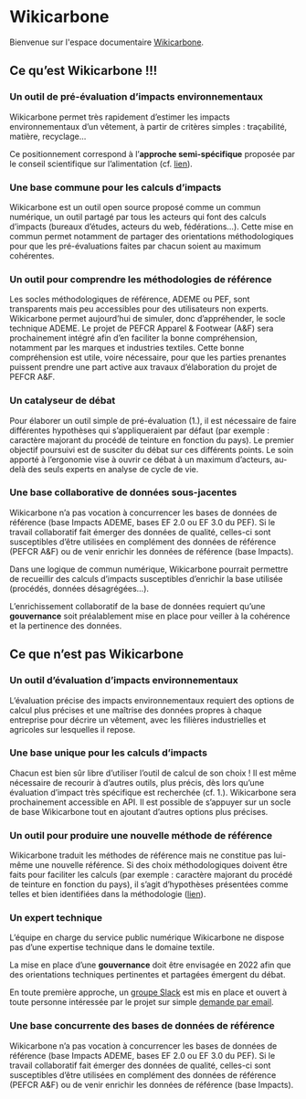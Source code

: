 # Wikicarbone

Bienvenue sur l'espace documentaire [Wikicarbone](https://wikicarbone.beta.gouv.fr).

## Ce qu’est Wikicarbone !!!

### Un outil de **pré-évaluation** d’impacts environnementaux

Wikicarbone permet très rapidement d’estimer les impacts environnementaux d’un vêtement, à partir de critères simples : traçabilité, matière, recyclage…

Ce positionnement correspond à l’**approche semi-spécifique** proposée par le conseil scientifique sur l’alimentation (cf. [lien](https://www.ademe.fr/sites/default/files/assets/documents/affichage-environnemental-produits-alimentairs-synthese-conseil-scientifique.pdf)).

### Une base **commune** pour les calculs d’impacts

Wikicarbone est un outil open source proposé comme un commun numérique, un outil partagé par tous les acteurs qui font des calculs d’impacts (bureaux d’études, acteurs du web, fédérations…). Cette mise en commun permet notamment de partager des orientations méthodologiques pour que les pré-évaluations faites par chacun soient au maximum cohérentes.

### Un outil pour **comprendre** les méthodologies de référence

Les socles méthodologiques de référence, ADEME ou PEF, sont transparents mais peu accessibles pour des utilisateurs non experts. Wikicarbone permet aujourd’hui de simuler, donc d’appréhender, le socle technique ADEME. Le projet de PEFCR Apparel & Footwear (A\&F) sera prochainement intégré afin d’en faciliter la bonne compréhension, notamment par les marques et industries textiles. Cette bonne compréhension est utile, voire nécessaire, pour que les parties prenantes puissent prendre une part active aux travaux d’élaboration du projet de PEFCR A\&F.

### Un **catalyseur** de débat

Pour élaborer un outil simple de pré-évaluation (1.), il est nécessaire de faire différentes hypothèses qui s’appliqueraient par défaut (par exemple : caractère majorant du procédé de teinture en fonction du pays). Le premier objectif poursuivi est de susciter du débat sur ces différents points. Le soin apporté à l’ergonomie vise à ouvrir ce débat à un maximum d’acteurs, au-delà des seuls experts en analyse de cycle de vie.

### Une **base collaborative** de données sous-jacentes

Wikicarbone n’a pas vocation à concurrencer les bases de données de référence (base Impacts ADEME, bases EF 2.0 ou EF 3.0 du PEF). Si le travail collaboratif fait émerger des données de qualité, celles-ci sont susceptibles d’être utilisées en complément des données de référence (PEFCR A\&F) ou de venir enrichir les données de référence (base Impacts).

Dans une logique de commun numérique, Wikicarbone pourrait permettre de recueillir des calculs d’impacts susceptibles d’enrichir la base utilisée (procédés, données désagrégées…).

L’enrichissement collaboratif de la base de données requiert qu’une **gouvernance** soit préalablement mise en place pour veiller à la cohérence et la pertinence des données.

## Ce que n’est pas Wikicarbone

### Un outil d’**évaluation** d’impacts environnementaux

L’évaluation précise des impacts environnementaux requiert des options de calcul plus précises et une maîtrise des données propres à chaque entreprise pour décrire un vêtement, avec les filières industrielles et agricoles sur lesquelles il repose.

### Une base **unique** pour les calculs d’impacts

Chacun est bien sûr libre d’utiliser l’outil de calcul de son choix ! Il est même nécessaire de recourir à d’autres outils, plus précis, dès lors qu’une évaluation d’impact très spécifique est recherchée (cf. 1.). Wikicarbone sera prochainement accessible en API. Il est possible de s’appuyer sur un socle de base Wikicarbone tout en ajoutant d’autres options plus précises.

### Un outil pour **produire** une nouvelle méthode de référence

Wikicarbone traduit les méthodes de référence mais ne constitue pas lui-même une nouvelle référence. Si des choix méthodologiques doivent être faits pour faciliter les calculs (par exemple : caractère majorant du procédé de teinture en fonction du pays), il s’agit d’hypothèses présentées comme telles et bien identifiées dans la méthodologie ([lien](https://fabrique-numerique.gitbook.io/wikicarbone/methodologie/teinture#procede-de-teinture)).

### Un **expert** technique

L’équipe en charge du service public numérique Wikicarbone ne dispose pas d’une expertise technique dans le domaine textile.

La mise en place d’une **gouvernance** doit être envisagée en 2022 afin que des orientations techniques pertinentes et partagées émergent du débat.

En toute première approche, un [groupe Slack](https://wikicarbone.slack.com) est mis en place et ouvert à toute personne intéressée par le projet sur simple [demande par email](mailto:wikicarbone@beta.gouv.fr?Subject=Slack).

### Une base **concurrente** des bases de données de référence

Wikicarbone n’a pas vocation à concurrencer les bases de données de référence (base Impacts ADEME, bases EF 2.0 ou EF 3.0 du PEF). Si le travail collaboratif fait émerger des données de qualité, celles-ci sont susceptibles d’être utilisées en complément des données de référence (PEFCR A\&F) ou de venir enrichir les données de référence (base Impacts).
